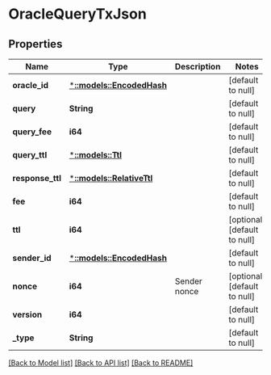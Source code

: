 # OracleQueryTxJson

## Properties
Name | Type | Description | Notes
------------ | ------------- | ------------- | -------------
**oracle_id** | [***::models::EncodedHash**](EncodedHash.md) |  | [default to null]
**query** | **String** |  | [default to null]
**query_fee** | **i64** |  | [default to null]
**query_ttl** | [***::models::Ttl**](TTL.md) |  | [default to null]
**response_ttl** | [***::models::RelativeTtl**](RelativeTTL.md) |  | [default to null]
**fee** | **i64** |  | [default to null]
**ttl** | **i64** |  | [optional] [default to null]
**sender_id** | [***::models::EncodedHash**](EncodedHash.md) |  | [default to null]
**nonce** | **i64** | Sender nonce | [optional] [default to null]
**version** | **i64** |  | [default to null]
**_type** | **String** |  | [default to null]

[[Back to Model list]](../README.md#documentation-for-models) [[Back to API list]](../README.md#documentation-for-api-endpoints) [[Back to README]](../README.md)


